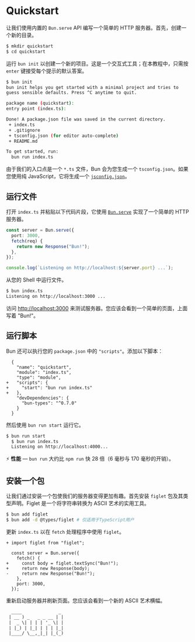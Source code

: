 # Quickstart

让我们使用内置的 `Bun.serve` API 编写一个简单的 HTTP 服务器。首先，创建一个新的目录。

```bash
$ mkdir quickstart
$ cd quickstart
```

运行 `bun init` 以创建一个新的项目。这是一个交互式工具；在本教程中，只需按 `enter` 键接受每个提示的默认答案。

```bash
$ bun init
bun init helps you get started with a minimal project and tries to
guess sensible defaults. Press ^C anytime to quit.

package name (quickstart):
entry point (index.ts):

Done! A package.json file was saved in the current directory.
 + index.ts
 + .gitignore
 + tsconfig.json (for editor auto-complete)
 + README.md

To get started, run:
  bun run index.ts
```

由于我们的入口点是一个 `*.ts` 文件，Bun 会为您生成一个 `tsconfig.json`。如果您使用纯 JavaScript，它将生成一个 [`jsconfig.json`](https://code.visualstudio.com/docs/languages/jsconfig)。

## 运行文件

打开 `index.ts` 并粘贴以下代码片段，它使用 [`Bun.serve`](/docs/api/http.md) 实现了一个简单的 HTTP 服务器。

```ts
const server = Bun.serve({
  port: 3000,
  fetch(req) {
    return new Response("Bun!");
  },
});

console.log(`Listening on http://localhost:${server.port} ...`);
```

从您的 Shell 中运行文件。

```bash
$ bun index.ts
Listening on http://localhost:3000 ...
```

访问 [http://localhost:3000](http://localhost:3000) 来测试服务器。您应该会看到一个简单的页面，上面写着 "Bun!"。

## 运行脚本

Bun 还可以执行您的 `package.json` 中的 `"scripts"`。添加以下脚本：

```json-diff
  {
    "name": "quickstart",
    "module": "index.ts",
    "type": "module",
+   "scripts": {
+     "start": "bun run index.ts"
+   },
    "devDependencies": {
      "bun-types": "^0.7.0"
    }
  }
```

然后使用 `bun run start` 运行它。

```bash
$ bun run start
  $ bun run index.ts
  Listening on http://localhost:4000...
```

⚡️ **性能** — `bun run` 大约比 `npm run` 快 28 倍（6 毫秒与 170 毫秒的开销）。

## 安装一个包

让我们通过安装一个包使我们的服务器变得更加有趣。首先安装 `figlet` 包及其类型声明。Figlet 是一个将字符串转换为 ASCII 艺术的实用工具。

```bash
$ bun add figlet
$ bun add -d @types/figlet # 仅适用于TypeScript用户
```

更新 `index.ts` 以在 `fetch` 处理程序中使用 `figlet`。

```ts-diff
+ import figlet from "figlet";

  const server = Bun.serve({
    fetch() {
+     const body = figlet.textSync("Bun!");
+     return new Response(body);
-     return new Response("Bun!");
    },
    port: 3000,
  });
```

重新启动服务器并刷新页面。您应该会看到一个新的 ASCII 艺术横幅。

```txt
  ____              _
 | __ ) _   _ _ __ | |
 |  _ \| | | | '_ \| |
 | |_) | |_| | | | |_|
 |____/ \__,_|_| |_(_)
```
